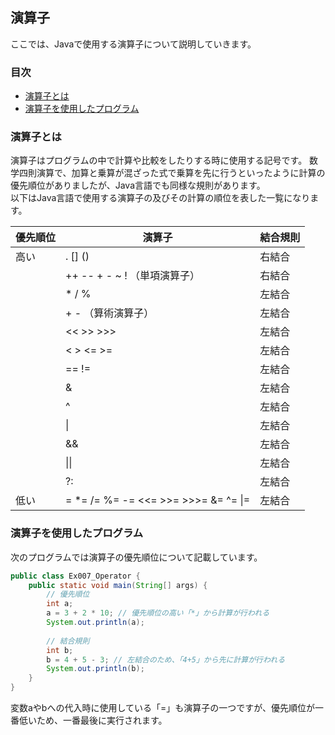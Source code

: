 ## 演算子
ここでは、Javaで使用する演算子について説明していきます。


### 目次
* [演算子とは](#sec1)
* [演算子を使用したプログラム](#sec2)

### <a name="sec1"></a>演算子とは
演算子はプログラムの中で計算や比較をしたりする時に使用する記号です。
数学四則演算で、加算と乗算が混ざった式で乗算を先に行うといったように計算の優先順位がありましたが、Java言語でも同様な規則があります。  
以下はJava言語で使用する演算子の及びその計算の順位を表した一覧になります。

|優先順位|演算子|結合規則|
|---------|--------|---------|
|高い|. [] () |右結合|
||++ -- + - ~ ! （単項演算子） |右結合|
||* / % |左結合|
||+ - （算術演算子）|左結合|
||<< >> >>> |左結合|
||< > <= >=|左結合|
||== !=|左結合|
||&|左結合|
||^|左結合|
|| &#124; |左結合|
||&&|左結合|
||&#124;&#124;|左結合|
||?:|左結合|
|低い|= *= /= %= -= <<= >>= >>>= &= ^= &#124;=|左結合|


### <a name="sec2"></a>演算子を使用したプログラム
次のプログラムでは演算子の優先順位について記載しています。

```java
public class Ex007_Operator {
	public static void main(String[] args) {
		// 優先順位
		int a;
		a = 3 + 2 * 10; // 優先順位の高い「*」から計算が行われる
		System.out.println(a);
		
		// 結合規則
		int b;
		b = 4 + 5 - 3; // 左結合のため、「4+5」から先に計算が行われる
		System.out.println(b);
	}
}
```

変数aやbへの代入時に使用している「=」も演算子の一つですが、優先順位が一番低いため、一番最後に実行されます。